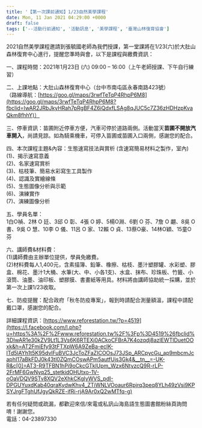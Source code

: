 ```yaml
---
title: '【第一次課前通知】1/23自然美學課程'
date: Mon, 11 Jan 2021 04:29:00 +0000
draft: false
tags: ['--活動行前通知', '活動訊息', '美學課程', '臺灣山林復育協會']
---
```


2021自然美學課程邀請到張毓國老師為我們授課，第一堂課將在1/23(六)於大肚山森林復育中心進行，提醒您準時與會，以下是課程與繳費資訊：

一、課程時間：2021年1月23日 (六) 09:00 – 16:00（上午老師授課、下午自行練習）

二、上課地點：大肚山森林復育中心（台中市南屯區永春南路423號）  
（路線導航：[https://goo.gl/maps/3rwfTeTqP4RhpP6M8](https://goo.gl/maps/3rwfTeTqP4RhpP6M8?fbclid=IwAR2JRbJkyHRah7pRgBF4Z6iQdxfLSAg8qJUC5c7Z36zHDHzpKvaQkm8fhhY)）

三、停車資訊：苗圃附近停車方便，汽車可停於道路兩側。活動當天**苗圃不開放汽車開入**，尚請見諒。如為騎乘機車，可停入苗圃或苗圃入口兩側，感謝您的配合。

四、本次課程主題&內容：生態速寫技法與賞析 (含速寫簡易材料之製作，室內)(1)、揭示速寫意義  
(2)、名家速寫賞析  
(3)、枯枝筆、簡易水彩寫生工具製作  
(4)、認識及實繪線條  
(5)、生態圖像分析與示範  
(6)、演練實作  
(7)、演練圖像分析

五、學員名單：  
1白O禎、2林 O 廷、3邱 O 彰、4張 O 婷、5楊O淵、6劉 O 芬、7詹 O 翽、8吳 O 書、9吳 O 慧、10李 O 儀、11呂 O 家、12賴 O 貞、13蔡O豪、14林O穎、15童O芬

六、講師費&材料費：  
(1)講師費由主辦單位提供，學員免繳費。  
(2)材料費每人1,400元，含素描簿、鉛筆、橡擦、枯枝、墨汁塑膠罐、水彩塑、膠盒、棉花、墨汁1大桶、水筆(大、中、小各1支)、水盒、抹布、珍珠板、竹籤、小滾筒、油墨、油印板、塑膠膜、書畫紙等用具。材料將由講師協助統一採購，並於第一次上課1/23收取。

七、防疫提醒：配合政府「秋冬防疫專案」，報到時請配合測量額溫，課程中請配戴口罩，感謝您的配合。

詳細課程資訊：[https://www.reforestation.tw/?p=4519](https://l.facebook.com/l.php?u=https%3A%2F%2Fwww.reforestation.tw%2F%3Fp%3D4519%26fbclid%3DIwAR1e30kZV9Lt1L3Vs6K6RTEXj0ACkoCFBrA7K4ozqdj8azlEWTIDuetOOxk&h=AT2FmiEfy93tFTXpW6A9ZeBa-ecIK-ITd5lAYh1t5K95dvlFuBVC3JcToZFaZICOOsJ73JSp_ARCpycGu_ap9mbcmJcaphI17aBkFDJ0k43tl0ZQmCOswAPm5autfUjs3Gk4&__tn__=-UK-R&c[0]=AT3-R9TFBN1hPi9oCkcGTklUpm_Wzx6NtyzcQ9R-rLP-2FrMF6GwNyq25_stetkidOHUtxo-1V-oOaVDQV9STv8XQV2eXhkCKgIyWVS_pdI-DPGUYuxdKab40qraKydwKhv4_ZTiWNLVOoaur6Rpjrq3peq8YLh49zVsi9KPSYJrgFTghUfJgyQkRZE-ifRi-rjA9Ar0xQ2wMTfq-g)

  
若有任何疑問或疏漏，都歡迎來信/來電或私訊山海島語生態圖書館粉絲頁詢問唷！謝謝您。  
電話：04-23897330